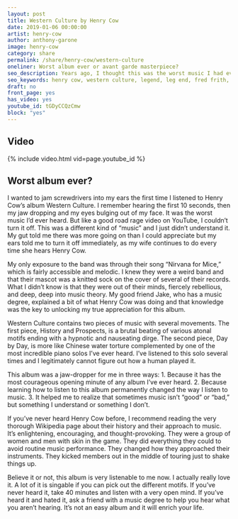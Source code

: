 ```yaml
---
layout: post
title: Western Culture by Henry Cow
date: 2019-01-06 00:00:00
artist: henry-cow
author: anthony-garone
image: henry-cow
category: share
permalink: /share/henry-cow/western-culture
oneliner: Worst album ever or avant garde masterpiece?
seo_description: Years ago, I thought this was the worst music I had ever heard. Was I right?
seo_keywords: henry cow, western culture, legend, leg end, fred frith, tim hodgkinson, lindsay cooper, dagmar krause, chris cutler
draft: no
front_page: yes
has_video: yes
youtube_id: tGDyCCQzCmw
block: "yes"
---
```

## Video

{% include video.html vid=page.youtube_id %}

## Worst album ever?

I wanted to jam screwdrivers into my ears the first time I listened to Henry Cow’s album Western Culture. I remember hearing the first 10 seconds, then my jaw dropping and my eyes bulging out of my face. It was the worst music I’d ever heard. But like a good road rage video on YouTube, I couldn’t turn it off. This was a different kind of “music” and I just didn’t understand it. My gut told me there was more going on than I could appreciate but my ears told me to turn it off immediately, as my wife continues to do every time she hears Henry Cow.

My only exposure to the band was through their song “Nirvana for Mice,” which is fairly accessible and melodic. I knew they were a weird band and that their mascot was a knitted sock on the cover of several of their records. What I didn’t know is that they were out of their minds, fiercely rebellious, and deep, deep into music theory. My good friend Jake, who has a music degree, explained a bit of what Henry Cow was doing and that knowledge was the key to unlocking my true appreciation for this album.

Western Culture contains two pieces of music with several movements. The first piece, History and Prospects, is a brutal beating of various atonal motifs ending with a hypnotic and nauseating dirge. The second piece, Day by Day, is more like Chinese water torture complemented by one of the most incredible piano solos I’ve ever heard. I’ve listened to this solo several times and I legitimately cannot figure out how a human played it.

This album was a jaw-dropper for me in three ways: 1. Because it has the most courageous opening minute of any album I’ve ever heard. 2. Because learning how to listen to this album permanently changed the way I listen to music. 3. It helped me to realize that sometimes music isn’t “good” or “bad,” but something I understand or something I don’t.

If you’ve never heard Henry Cow before, I recommend reading the very thorough Wikipedia page about their history and their approach to music. It’s enlightening, encouraging, and thought-provoking. They were a group of women and men with skin in the game. They did everything they could to avoid routine music performance. They changed how they approached their instruments. They kicked members out in the middle of touring just to shake things up.

Believe it or not, this album is very listenable to me now. I actually really love it. A lot of it is singable if you can pick out the different motifs. If you’ve never heard it, take 40 minutes and listen with a very open mind. If you’ve heard it and hated it, ask a friend with a music degree to help you hear what you aren’t hearing. It’s not an easy album and it will enrich your life.
